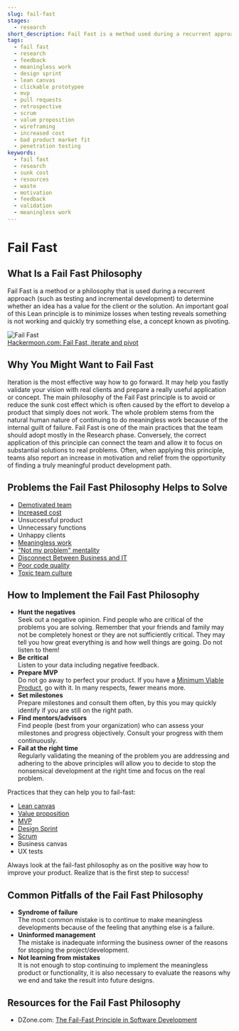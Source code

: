 ```yaml
---
slug: fail-fast
stages:
  - research
short_description: Fail Fast is a method used during a recurrent approach to determine whether an idea has a value for the client or solution. An important goal is to minimize losses when testing reveals something is not working and quickly try something else.
tags:
  - fail fast
  - research
  - feedback
  - meaningless work
  - design sprint
  - lean canvas
  - clickable prototypee
  - mvp
  - pull requests
  - retrospective
  - scrum
  - value proposition
  - wireframing
  - increased cost
  - bad product market fit
  - penetration testing
keywords:
  - fail fast
  - research
  - sunk cost
  - resources
  - waste
  - motivation
  - feedback
  - validation
  - meaningless work
---
```


# Fail Fast

## What Is a Fail Fast Philosophy

Fail Fast is a method or a philosophy that is used during a recurrent approach (such as testing and incremental development) to determine whether an idea has a value for the client or the solution. An important goal of this Lean principle is to minimize losses when testing reveals something is not working and quickly try something else, a concept known as pivoting.

![Fail Fast](/files/fail_fast.jpg)  
[Hackermoon.com: Fail Fast, iterate and pivot](https://hackernoon.com/fail-fast-iterate-and-pivot-8d00d6c00836)

## Why You Might Want to Fail Fast

Iteration is the most effective way how to go forward. It may help you fastly validate your vision with real clients and prepare a really useful application or concept.
The main philosophy of the Fail Fast principle is to avoid or reduce the sunk cost effect which is often caused by the effort to develop a product that simply does not work.
The whole problem stems from the natural human nature of continuing to do meaningless work because of the internal guilt of failure.
Fail Fast is one of the main practices that the team should adopt mostly in the Research phase. Conversely, the correct application of this principle can connect the team and allow it to focus on substantial solutions to real problems. Often, when applying this principle, teams also report an increase in motivation and relief from the opportunity of finding a truly meaningful product development path.

## Problems the Fail Fast Philosophy Helps to Solve

-   [Demotivated team](/problems/demotivated-team)
-   [Increased cost](/problems/increased-cost)
-   Unsuccessful product
-   Unnecessary functions
-   Unhappy clients
-   [Meaningless work](/problems/meaningless-work)
-   ["Not my problem" mentality](/problems/not-my-problem-mentality)
-   [Disconnect Between Business and IT](/problems/disconnect-between-business-and-it)
-   [Poor code quality](/problems/poor-code-quality)
-   [Toxic team culture](/problems/toxic-team-culture)

## How to Implement the Fail Fast Philosophy

-   **Hunt the negatives**  
        Seek out a negative opinion. Find people who are critical of the problems you are solving. Remember that your friends and family may not be completely honest or they are not sufficiently critical. They may tell you how great everything is and how well things are going. Do not listen to them!
-   **Be critical**  
        Listen to your data including negative feedback.
-   **Prepare MVP**  
        Do not go away to perfect your product. If you have a [Minimum Viable Product](/practices/minimum-viable-product), go with it. In many respects, fewer means more.
-   **Set milestones**  
        Prepare milestones and consult them often, by this you may quickly identify if you are still on the right path.
-   **Find mentors/advisors**  
        Find people (best from your organization) who can assess your milestones and progress objectively. Consult your progress with them continuously.
-   **Fail at the right time**  
        Regularly validating the meaning of the problem you are addressing and adhering to the above principles will allow you to decide to stop the nonsensical development at the right time and focus on the real problem.

Practices that they can help you to fail-fast:

-   [Lean canvas](/practices/lean-canvas)
-   [Value proposition](/practices/value-proposition)
-   [MVP](/practices/minimum-viable-product)
-   [Design Sprint](/practices/design-sprint)
-   [Scrum](/practices/scrum)
-   Business canvas
-   UX tests

Always look at the fail-fast philosophy as on the positive way how to improve your product. Realize that is the first step to success!

## Common Pitfalls of the Fail Fast Philosophy

-   **Syndrome of failure**  
        The most common mistake is to continue to make meaningless developments because of the feeling that anything else is a failure.
-   **Uninformed management**  
        The mistake is inadequate informing the business owner of the reasons for stopping the project/development.
-   **Not learning from mistakes**  
        It is not enough to stop continuing to implement the meaningless product or functionality, it is also necessary to evaluate the reasons why we end and take the result into future designs.

## Resources for the Fail Fast Philosophy

-   DZone.com: [The Fail-Fast Principle in Software Development](https://dzone.com/articles/fail-fast-principle-in-software-development)

